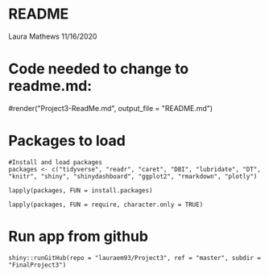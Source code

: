 README
================
Laura Mathews
11/16/2020

# Code needed to change to readme.md:

#render("Project3-ReadMe.md", output_file = "README.md")

# Packages to load

```{r}
#Install and load packages
packages <- c("tidyverse", "readr", "caret", "DBI", "lubridate", "DT", "knitr", "shiny", "shinydashboard", "ggplot2", "rmarkdown", "plotly")

lapply(packages, FUN = install.packages)

lapply(packages, FUN = require, character.only = TRUE)
```

# Run app from github
```{r}
shiny::runGitHub(repo = "lauraem93/Project3", ref = "master", subdir = "FinalProject3")
```
